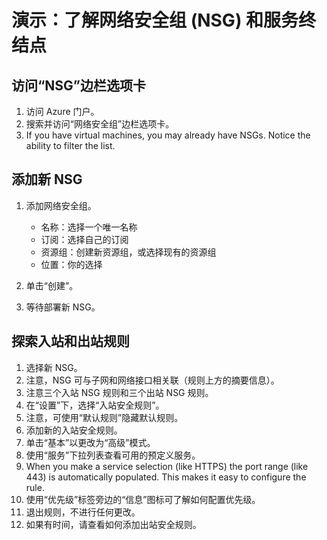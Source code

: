# <a name="demonstration-explore-network-security-groups-nsgs-and-service-endpoints"></a>演示：了解网络安全组 (NSG) 和服务终结点

## <a name="access-the-nsgs-blade"></a>访问“NSG”边栏选项卡

1. 访问 Azure 门户。
2. 搜索并访问“网络安全组”边栏选项卡。
3. If you have virtual machines, you may already have NSGs. Notice the ability to filter the list.

## <a name="add-a-new-nsg"></a>添加新 NSG

1. 添加网络安全组。

    + 名称：选择一个唯一名称
    + 订阅：选择自己的订阅
    + 资源组：创建新资源组，或选择现有的资源组
    + 位置：你的选择

2. 单击“创建”。

3. 等待部署新 NSG。

## <a name="explore-inbound-and-outbound-rules"></a>探索入站和出站规则

1. 选择新 NSG。
2. 注意，NSG 可与子网和网络接口相关联（规则上方的摘要信息）。
3. 注意三个入站 NSG 规则和三个出站 NSG 规则。
4. 在“设置”下，选择“入站安全规则”。
5. 注意，可使用“默认规则”隐藏默认规则。
6. 添加新的入站安全规则。
7. 单击“基本”以更改为“高级”模式。
8. 使用“服务”下拉列表查看可用的预定义服务。
9. When you make a service selection (like HTTPS) the port range (like 443) is automatically populated. This makes it easy to configure the rule.
10. 使用“优先级”标签旁边的“信息”图标可了解如何配置优先级。
11. 退出规则，不进行任何更改。 
12. 如果有时间，请查看如何添加出站安全规则。